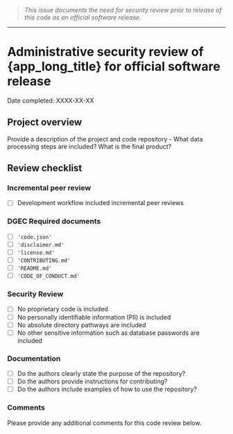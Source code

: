 > _This issue documents the need for security review prior to release of this code as an official software release._

---------------

# Administrative security review of {app_long_title} for official software release

Date completed: XXXX-XX-XX

## Project overview

Provide a description of the project and code repository - What data processing steps are included? What is the final product? 

## Review checklist

### Incremental peer review
- [ ] Development workflow included incremental peer reviews

### DGEC Required documents

- [ ] `'code.json'`
- [ ] `'disclaimer.md'`
- [ ] `'license.md'`
- [ ] `'CONTRIBUTING.md'`
- [ ] `'README.md'`
- [ ] `'CODE_OF_CONDUCT.md'`

### Security Review

- [ ] No proprietary code is included
- [ ] No personally identifiable information (PII) is included
- [ ] No absolute directory pathways are included
- [ ] No other sensitive information such as database passwords are included

### Documentation

- [ ] Do the authors clearly state the purpose of the repository?
- [ ] Do the authors provide instructions for contributing?
- [ ] Do the authors include examples of how to use the repository?

### Comments

Please provide any additional comments for this code review below.